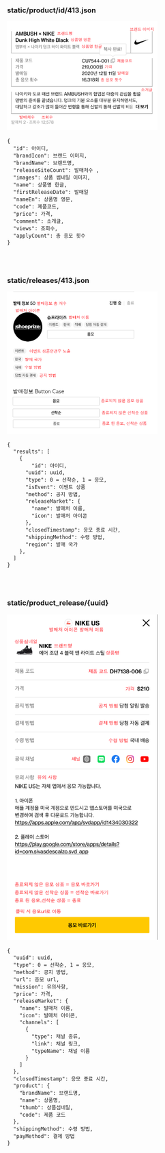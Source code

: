 ### static/product/id/413.json

<img src="./readmeImage/detailInfo.png" style="max-width:70%;" />

```
{
  "id": 아이디,
  "brandIcon": 브랜드 이미지,
  "brandName": 브랜드명,
  "releaseSiteCount": 발매처수 ,
  "images": 상품 썸네일 이미지,
  "name": 상품명 한글,
  "firstReleaseDate": 발매일
  "nameEn": 상품명 영문,
  "code": 제품코드,
  "price": 가격,
  "comment": 소개글,
  "views": 조회수,
  "applyCount": 총 응모 횟수
}
```

<br><br>

### static/releases/413.json

<img src="./readmeImage/release.png" style="max-width:70%;" />

```
{
  "results": [
    {
    	"id": 아이디,
      "uuid": uuid,
      "type": 0 = 선착순, 1 = 응모,
      "isEvent": 이벤트 상품 
      "method": 공지 방법,
      "releaseMarket": {
        "name": 발매처 이름,
        "icon": 발매처 아이콘
      },
      "closedTimestamp": 응모 종료 시간,
      "shippingMethod": 수령 방법,
      "region": 발매 국가
    },
  ]
}
```

<br><br>

### static/product_release/{uuid}

<img src="./readmeImage/layer.png" alt=" " style="max-width:70%;" />



```
{
  "uuid": uuid,
  "type": 0 = 선착순, 1 = 응모,
  "method": 공지 방법,
  "url": 응모 url,
  "mission": 유의사항,
  "price": 가격,
  "releaseMarket": {
    "name": 발매처 이름,
    "icon": 발매처 아이콘,
    "channels": [
      {
        "type": 채널 종류,
        "link": 채널 링크,
        "typeName": 채널 이름
      }
    ]
  },
  "closedTimestamp": 응모 종료 시간,
  "product": {
    "brandName": 브랜드명,
    "name": 상품명,
    "thumb": 상품섬네일,
    "code": 제품 코드
  },
  "shippingMethod": 수령 방법,
  "payMethod": 결제 방법
}

```
